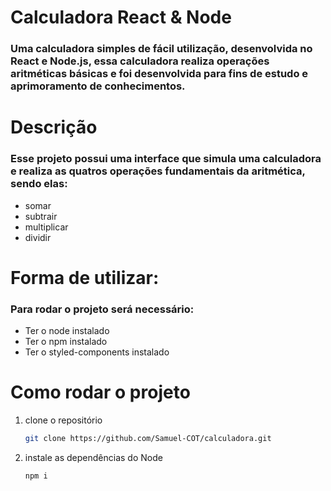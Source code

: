 # Calculadora React & Node
### Uma calculadora simples de fácil utilização, desenvolvida no React e Node.js, essa calculadora realiza operações aritméticas básicas e foi desenvolvida para fins de estudo e aprimoramento de conhecimentos.

# Descrição
### Esse projeto possui uma interface que simula uma calculadora e realiza as quatros operações fundamentais da aritmética, sendo elas:
* somar
* subtrair
* multiplicar
* dividir

# Forma de utilizar:
### Para rodar o projeto será necessário:
 - Ter o node instalado
 - Ter o npm instalado
 - Ter o styled-components instalado

# Como rodar o projeto
1. clone o repositório
   ``` bash
   git clone https://github.com/Samuel-COT/calculadora.git

2. instale as dependências do Node
    ``` bash
   npm i
